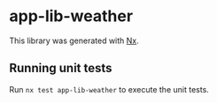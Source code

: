 # app-lib-weather

This library was generated with [Nx](https://nx.dev).

## Running unit tests

Run `nx test app-lib-weather` to execute the unit tests.
